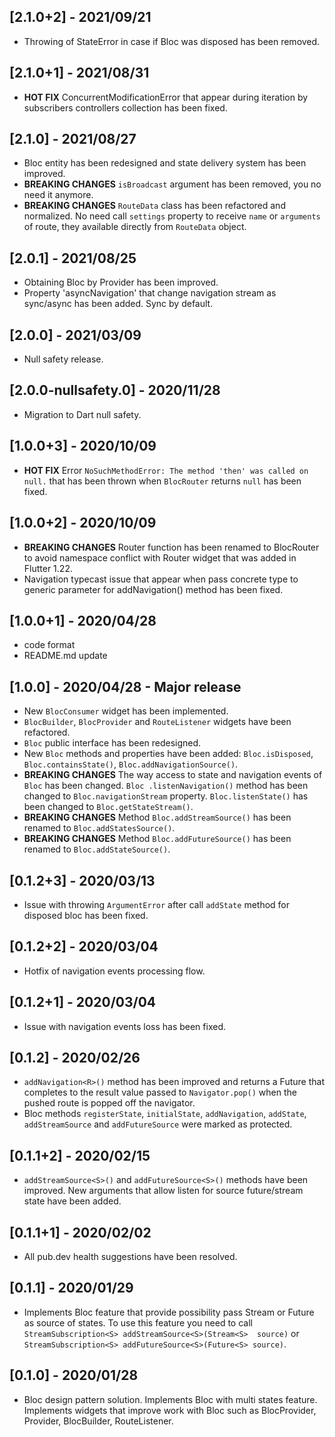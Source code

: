## [2.1.0+2] - 2021/09/21
* Throwing of StateError in case if Bloc was disposed has been removed.

## [2.1.0+1] - 2021/08/31 
* **HOT FIX**  ConcurrentModificationError that appear during iteration by subscribers controllers 
  collection has been fixed.
  
## [2.1.0] - 2021/08/27
* Bloc entity has been redesigned and state delivery system has been improved.
* **BREAKING CHANGES** `isBroadcast` argument has been removed, you no need it anymore.
* **BREAKING CHANGES** `RouteData` class has been refactored and normalized. No need call 
  `settings` property to receive `name` or `arguments` of route, they available directly from 
  `RouteData` object.

## [2.0.1] - 2021/08/25
* Obtaining Bloc by Provider has been improved.
* Property 'asyncNavigation' that change navigation stream as sync/async has been added. Sync by 
  default.  

## [2.0.0] - 2021/03/09
* Null safety release.

## [2.0.0-nullsafety.0] - 2020/11/28
* Migration to Dart null safety.

## [1.0.0+3] - 2020/10/09
* **HOT FIX** Error `NoSuchMethodError: The method 'then' was called on null.` that has been thrown
 when `BlocRouter` returns `null` has been fixed.

## [1.0.0+2] - 2020/10/09
* **BREAKING CHANGES** Router function has been renamed to BlocRouter to avoid namespace conflict
 with Router widget that was added in Flutter 1.22.
* Navigation typecast issue that appear when pass concrete type to generic parameter for
 addNavigation() method has been fixed.
 
## [1.0.0+1] - 2020/04/28
* code format
* README.md update

## [1.0.0] - 2020/04/28 - Major release
* New `BlocConsumer` widget has been implemented.
* `BlocBuilder`, `BlocProvider` and `RouteListener` widgets have been refactored.
* `Bloc` public interface has been redesigned.
* New `Bloc` methods and properties have been added: `Bloc.isDisposed`, `Bloc.containsState()`,
 `Bloc.addNavigationSource()`.
* **BREAKING CHANGES** The way access to state and navigation events of `Bloc` has been changed. `Bloc
.listenNavigation()` method has been changed to `Bloc.navigationStream` property. `Bloc.listenState()` has been
 changed to `Bloc.getStateStream()`.
* **BREAKING CHANGES** Method `Bloc.addStreamSource()` has been renamed to `Bloc.addStatesSource()`.
* **BREAKING CHANGES** Method `Bloc.addFutureSource()` has been renamed to `Bloc.addStateSource()`.

## [0.1.2+3] - 2020/03/13
* Issue with throwing `ArgumentError` after call `addState` method for disposed bloc has been
 fixed.
 
## [0.1.2+2] - 2020/03/04
*  Hotfix of navigation events processing flow.

## [0.1.2+1] - 2020/03/04
* Issue with navigation events loss has been fixed.

## [0.1.2] - 2020/02/26
* `addNavigation<R>()` method has been improved and returns a Future that completes to the result
 value passed to `Navigator.pop()` when the pushed route is popped off the navigator.
* Bloc methods `registerState`, `initialState`, `addNavigation`, `addState`, `addStreamSource` and
 `addFutureSource` were marked as protected.
 
## [0.1.1+2] - 2020/02/15
* `addStreamSource<S>()` and `addFutureSource<S>()` methods have been improved. New arguments 
that allow listen for source future/stream state have been added.

## [0.1.1+1] - 2020/02/02
* All pub.dev health suggestions have been resolved.

## [0.1.1] - 2020/01/29
* Implements Bloc feature that provide possibility pass Stream or Future as source of states. To 
use this feature you need to call `StreamSubscription<S> addStreamSource<S>(Stream<S> 
source)` or `StreamSubscription<S> addFutureSource<S>(Future<S> source)`.

## [0.1.0] - 2020/01/28
* Bloc design pattern solution. Implements Bloc with multi states feature. 
Implements widgets that improve work with Bloc such as BlocProvider, Provider, BlocBuilder, RouteListener.








 




 

